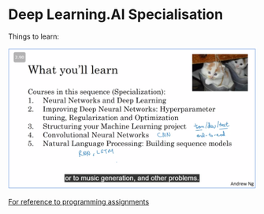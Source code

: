 # Deep Learning.AI Specialisation

Things to learn:

![](specialisation_path.png)

[For reference to programming assignments](https://github.com/amanchadha/coursera-deep-learning-specialization)